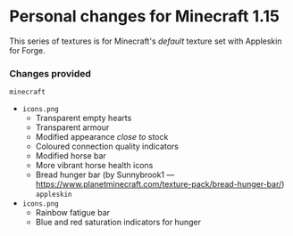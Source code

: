 # Personal changes for Minecraft 1.15

This series of textures is for Minecraft's _default_ texture set with Appleskin for Forge.

### Changes provided
`minecraft`
* `icons.png`
   * Transparent empty hearts
   * Transparent armour
   * Modified appearance _close to_ stock
   * Coloured connection quality indicators
   * Modified horse bar
   * More vibrant horse health icons
   * Bread hunger bar (by Sunnybrook1 — https://www.planetminecraft.com/texture-pack/bread-hunger-bar/)
`appleskin`
* `icons.png`
   * Rainbow fatigue bar
   * Blue and red saturation indicators for hunger

